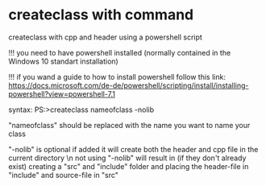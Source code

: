 # createclass with command
createclass with cpp and header using a powershell script

!!! you need to have powershell installed (normally contained in the Windows 10 standart installation)

!!! if you wand a guide to how to install powershell follow this link: https://docs.microsoft.com/de-de/powershell/scripting/install/installing-powershell?view=powershell-7.1

syntax:
PS:>createclass nameofclass -nolib

"nameofclass" should be replaced with the name you want to name your class

"-nolib" is optional if added it will create both the header and cpp file in the current directory \n
not using "-nolib" will result in (if they don't already exist) creating a "src" and "include" folder and placing the header-file in "include" and source-file in "src"
